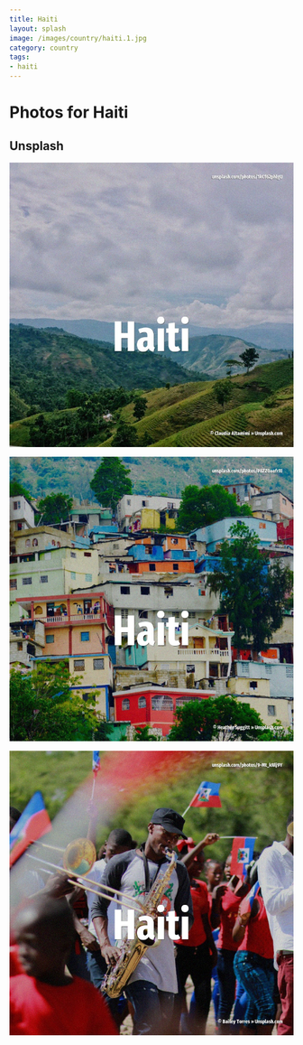 ```yaml
---
title: Haiti
layout: splash
image: /images/country/haiti.1.jpg
category: country
tags:
- haiti
---
```

# Photos for Haiti

## Unsplash

![Haiti](/images/country/haiti.1.jpg)

![Haiti](/images/country/haiti.2.jpg)

![Haiti](/images/country/haiti.3.jpg)